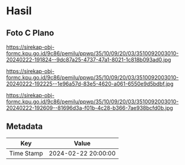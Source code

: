 # Hasil

## Foto C Plano

https://sirekap-obj-formc.kpu.go.id/9c86/pemilu/ppwp/35/10/09/20/03/3510092003010-20240222-191824--9dc87a25-4737-47a1-8021-1c818b093ad0.jpg

https://sirekap-obj-formc.kpu.go.id/9c86/pemilu/ppwp/35/10/09/20/03/3510092003010-20240222-192225--1e96a57d-83e5-4620-a061-6550e9d5bdbf.jpg

https://sirekap-obj-formc.kpu.go.id/9c86/pemilu/ppwp/35/10/09/20/03/3510092003010-20240222-192609--81696d3a-f01b-4c28-b366-7ae938bcfd0b.jpg


## Metadata

| Key        | Value               |
| ---------- | ------------------- |
| Time Stamp | 2024-02-22 20:00:00 |



